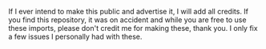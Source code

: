 If I ever intend to make this public and advertise it, I will add all credits. If you find this repository, it was on accident and while you are free to use these imports, please don't credit me for making these, thank you. I only fix a few issues I personally had with these.
